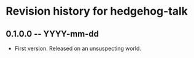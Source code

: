 # Revision history for hedgehog-talk

## 0.1.0.0 -- YYYY-mm-dd

* First version. Released on an unsuspecting world.
